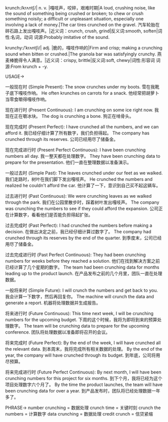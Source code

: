 krunch:/krʌntʃ/| n. v. |嘎吱声，咬碎，艰难时期|A loud, crushing noise, like the sound of something being crushed or broken; to chew or crush something noisily; a difficult or unpleasant situation, especially one involving a lack of money.|The car tires crunched on the gravel. 汽车轮胎在碎石路上发出嘎吱声。|近义词：crunch, crush, grind|反义词:smooth, soften|词性:名词，动词
词源:Probably imitative of the sound.

krunchy:/ˈkrʌntʃi/| adj. |脆的，嘎吱作响的|Firm and crisp; making a crunching sound when bitten or crushed.|The granola bar was satisfyingly crunchy. 燕麦棒脆得令人满意。|近义词：crispy, brittle|反义词:soft, chewy|词性:形容词
词源:From krunch + -y.


USAGE->

一般现在时 (Simple Present):
The snow crunches under my boots. 雪在我靴子底下嘎吱作响。
He often krunches on carrots for a snack. 他经常把胡萝卜当零食嚼得嘎吱作响。

现在进行时 (Present Continuous):
I am crunching on some ice right now. 我现在正在嚼冰块。
The dog is crunching a bone. 狗正在啃骨头。

现在完成时 (Present Perfect):
I have crunched all the numbers, and we can afford it. 我已经仔细计算了所有数字，我们负担得起。
The company has crunched through its reserves. 公司已经用尽了储备金。

现在完成进行时 (Present Perfect Continuous):
I have been crunching numbers all day. 我一整天都在处理数字。
They have been crunching data to prepare for the presentation. 他们一直在整理数据以准备演示。

一般过去时 (Simple Past):
The leaves crunched under our feet as we walked. 我们走路时，树叶在我们脚下发出嘎吱声。
He crunched the numbers and realized he couldn't afford the car. 他计算了一下，意识到自己买不起这辆车。

过去进行时 (Past Continuous):
We were crunching leaves as we walked through the park. 我们在公园里散步时，踩着树叶发出嘎吱声。
The company was crunching the numbers to see if they could afford the expansion. 公司正在计算数字，看看他们是否能负担得起扩张。

过去完成时 (Past Perfect):
I had crunched the numbers before making a decision. 在做出决定之前，我已经仔细计算过数字了。
The company had crunched through its reserves by the end of the quarter. 到季度末，公司已经用尽了储备金。

过去完成进行时 (Past Perfect Continuous):
They had been crunching numbers for weeks before they reached a solution. 他们在找到解决方案之前已经计算了几个星期的数字。
The team had been crunching data for months leading up to the product launch. 在产品发布之前的几个月里，团队一直在处理数据。

一般将来时 (Simple Future):
I will crunch the numbers and get back to you. 我会计算一下数字，然后再回复你。
The machine will crunch the data and generate a report. 机器将处理数据并生成报告。

将来进行时 (Future Continuous):
This time next week, I will be crunching numbers for the upcoming budget. 下周的这个时候，我将为即将到来的预算处理数字。
The team will be crunching data to prepare for the upcoming conference. 团队将处理数据以准备即将召开的会议。

将来完成时 (Future Perfect):
By the end of the week, I will have crunched all the relevant data. 到本周末，我将完成所有相关数据的处理。
By the end of the year, the company will have crunched through its budget. 到年底，公司将用尽预算。

将来完成进行时 (Future Perfect Continuous):
By next month, I will have been crunching numbers for this project for six months. 到下个月，我将已经为这个项目处理数字六个月了。
By the time the product launches, the team will have been crunching data for over a year. 到产品发布时，团队将已经处理数据一年多了。



PHRASE->
number crunching = 数据处理
crunch time = 关键时刻
crunch the numbers = 计算数字
data crunching = 数据处理
credit crunch = 信贷紧缩
